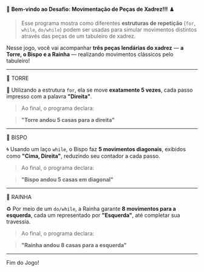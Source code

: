 

🎉 **Bem-vindo ao Desafio: Movimentação de Peças de Xadrez!!!** ♟️

> Esse programa mostra como diferentes **estruturas de repetição** (`for`, `while`, `do/while`) podem ser usadas para simular movimentos distintos através das peças de um tabuleiro de xadrez.

Nesse jogo, você vai acompanhar **três peças lendárias do xadrez** — **a Torre, o Bispo e a Rainha** — realizando movimentos clássicos pelo tabuleiro!

---

🚩 TORRE

🔁 Utilizando a estrutura `for`, ela se move **exatamente 5 vezes**, cada passo impresso com a palavra **"Direita"**.

> Ao final, o programa declara:

> **"Torre andou 5 casas para a direita"**

---

🚩 BISPO

🌀 Usando um laço `while`, o Bispo faz **5 movimentos diagonais**, exibidos como **"Cima, Direita"**, reduzindo seu contador a cada passo.

> Ao final, o programa declara:

> **"Bispo andou 5 casas em diagonal"**

---

👑 RAINHA

♻️ Por meio de um `do/while`, a Rainha garante **8 movimentos para a esquerda**, cada um representado por **"Esquerda"**, até completar sua travessia.

> Ao final, o programa declara:

> **"Rainha andou 8 casas para a esquerda"**

---

Fim do Jogo!

